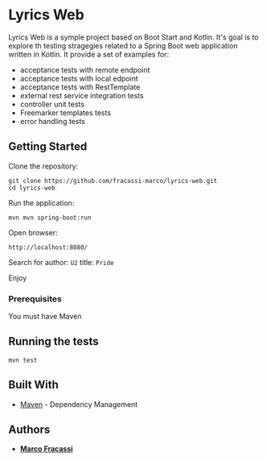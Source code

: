 # Lyrics Web

Lyrics Web is a symple project based on Boot Start and Kotlin. 
It's goal is to explore th testing stragegies related to a Spring Boot web application written in Kotlin.
It provide a set of examples for:
* acceptance tests with remote endpoint
* acceptance tests with local edpoint
* acceptance tests with RestTemplate
* external rest service integration tests
* controller unit tests
* Freemarker templates tests
* error handling tests

## Getting Started

Clone the repository:

```
git clone https://github.com/fracassi-marco/lyrics-web.git
cd lyrics-web
```

Run the application:

```
mvn mvn spring-boot:run
```

Open browser:

```
http://localhost:8080/
```

Search for author: ```U2``` title: ```Pride```

Enjoy

### Prerequisites

You must have Maven

## Running the tests

```
mvn test
```

## Built With

* [Maven](https://maven.apache.org/) - Dependency Management

## Authors

* **[Marco Fracassi](https://github.com/fracassi-marco)**
